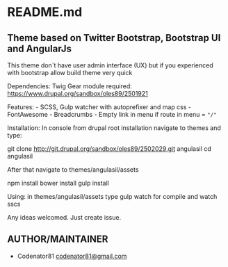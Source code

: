 README.md
==========

<h2>Theme based on Twitter Bootstrap, Bootstrap UI and AngularJs</h2>

This theme don`t have user admin interface (UX) but if you experienced with bootstrap allow build theme very quick

Dependencies:
Twig Gear module required: https://www.drupal.org/sandbox/oles89/2501921


Features:
    - SCSS, Gulp watcher with autoprefixer and map css
    - FontAwesome
    - Breadcrumbs
    - Empty link in menu if route in menu = <code>"/<none>"</code>

Installation:
In console from drupal root installation navigate to themes and type:

git clone http://git.drupal.org/sandbox/oles89/2502029.git angulasil
cd angulasil

After that navigate to themes/angulasil/assets

npm install
bower install
gulp install


Using:
in themes/angulasil/assets type gulp watch for compile and watch sscs


Any ideas welcomed. Just create issue.

<h2>AUTHOR/MAINTAINER</h2>

- Codenator81 codenator81@gmail.com